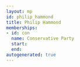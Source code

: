 ```yaml
---
layout: mp
id: philip_hammond
title: Philip Hammond
memberships:
- id: con
  name: Conservative Party
  start: 
  end: 
autogenerated: true
---
```

